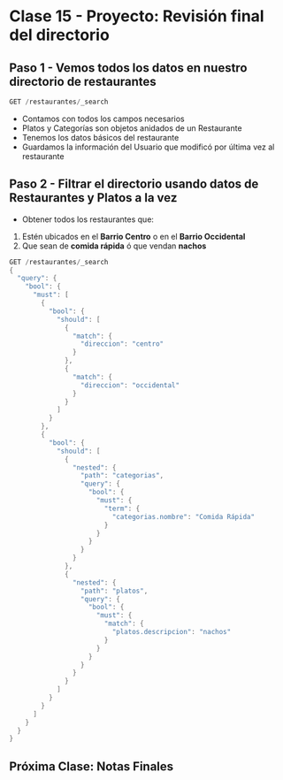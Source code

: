 # Clase 15 - Proyecto: Revisión final del directorio

## Paso 1 - Vemos todos los datos en nuestro directorio de restaurantes

```java
GET /restaurantes/_search
```

- Contamos con todos los campos necesarios
- Platos y Categorías son objetos anidados de un Restaurante
- Tenemos los datos básicos del restaurante
- Guardamos la información del Usuario que modificó por última vez al restaurante

## Paso 2 - Filtrar el directorio usando datos de Restaurantes y Platos a la vez

- Obtener todos los restaurantes que:
1. Estén ubicados en el **Barrio Centro** o en el **Barrio Occidental**
2. Que sean de **comida rápida** ó que vendan **nachos**

```java
GET /restaurantes/_search
{
  "query": {
    "bool": {
      "must": [
        {
          "bool": {
            "should": [
              {
                "match": {
                  "direccion": "centro"
                }
              },
              {
                "match": {
                  "direccion": "occidental"
                }
              }
            ]
          }
        },
        {
          "bool": {
            "should": [
              {
                "nested": {
                  "path": "categorias",
                  "query": {
                    "bool": {
                      "must": {
                        "term": {
                          "categorias.nombre": "Comida Rápida"
                        }
                      }
                    }
                  }
                }
              },
              {
                "nested": {
                  "path": "platos",
                  "query": {
                    "bool": {
                      "must": {
                        "match": {
                          "platos.descripcion": "nachos"
                        }
                      }
                    }
                  }
                }
              }
            ]
          }
        }
      ]
    }
  }
}
```

## Próxima Clase: Notas Finales